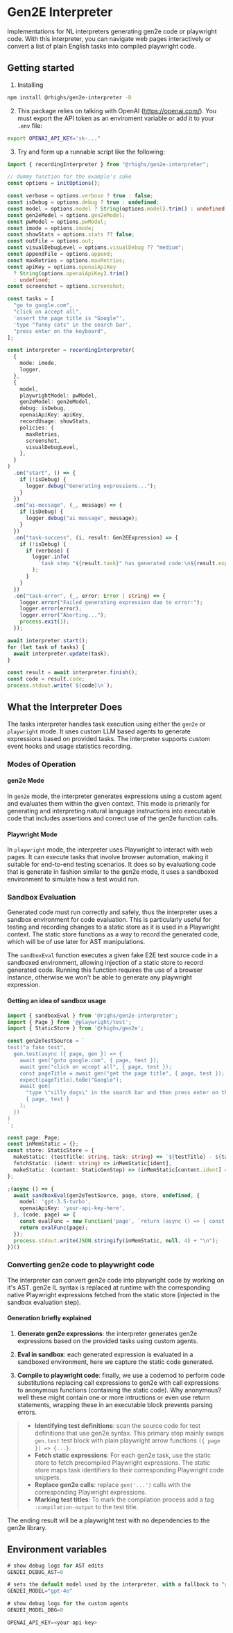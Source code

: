 # Gen2E Interpreter

Implementations for NL interpreters generating gen2e code or playwright code. With this interpreter, you can navigate web pages interactively or convert a list of plain English tasks into compiled playwright code.

## Getting started

1. Installing

```bash
npm install @rhighs/gen2e-interpreter -D
```

2. This package relies on talking with OpenAI (https://openai.com/). You must export the API token as an enviroment variable or add it to your `.env` file:

```bash
export OPENAI_API_KEY='sk-..."
```

3. Try and form up a runnable script like the following:

```typescript
import { recordingInterpreter } from "@rhighs/gen2e-interpreter";

// dummy function for the example's sake
const options = initOptions();

const verbose = options.verbose ? true : false;
const isDebug = options.debug ? true : undefined;
const model = options.model ? String(options.model).trim() : undefined;
const gen2eModel = options.gen2eModel;
const pwModel = options.pwModel;
const imode = options.imode;
const showStats = options.stats ?? false;
const outFile = options.out;
const visualDebugLevel = options.visualDebug ?? "medium";
const appendFile = options.append;
const maxRetries = options.maxRetries;
const apiKey = options.openaiApiKey
  ? String(options.openaiApiKey).trim()
  : undefined;
const screenshot = options.screenshot;

const tasks = [
  "go to google.com",
  "click on accept all",
  'assert the page title is "Google"',
  'type "funny cats" in the search bar',
  "press enter on the keyboard",
];

const interpreter = recordingInterpreter(
  {
    mode: imode,
    logger,
  },
  {
    model,
    playwrightModel: pwModel,
    gen2eModel: gen2eModel,
    debug: isDebug,
    openaiApiKey: apiKey,
    recordUsage: showStats,
    policies: {
      maxRetries,
      screenshot,
      visualDebugLevel,
    },
  }
)
  .on("start", () => {
    if (!isDebug) {
      logger.debug("Generating expressions...");
    }
  })
  .on("ai-message", (_, message) => {
    if (isDebug) {
      logger.debug("ai message", message);
    }
  })
  .on("task-success", (i, result: Gen2EExpression) => {
    if (!isDebug) {
      if (verbose) {
        logger.info(
          `task step "${result.task}" has generated code:\n${result.expression}`
        );
      }
    }
  })
  .on("task-error", (_, error: Error | string) => {
    logger.error("Failed generating expression due to error:");
    logger.error(error);
    logger.error("Aborting...");
    process.exit(1);
  });

await interpreter.start();
for (let task of tasks) {
  await interpreter.update(task);
}

const result = await interpreter.finish();
const code = result.code;
process.stdout.write(`${code}\n`);
```

## What the Interpreter Does

The tasks interpreter handles task execution using either the `gen2e` or `playwright` mode. It uses custom LLM based agents to generate expressions based on provided tasks. The interpreter supports custom event hooks and usage statistics recording.

### Modes of Operation

#### gen2e Mode

In `gen2e` mode, the interpreter generates expressions using a custom agent and evaluates them within the given context. This mode is primarily for generating and interpreting natural language instructions into executable code that includes assertions and correct use of the gen2e function calls.

#### Playwright Mode

In `playwright` mode, the interpreter uses Playwright to interact with web pages. It can execute tasks that involve browser automation, making it suitable for end-to-end testing scenarios. It does so by evaluationg code that is generate in fashion similar to the gen2e mode, it uses a sandboxed environment to simulate how a test would run.

### Sandbox Evaluation

Generated code must run correctly and safely, thus the interpreter uses a sandbox environment for code evaluation. This is particularly useful for testing and recording changes to a static store as it is used in a Playwright context. The static store functions as a way to record the generated code, which will be of use later for AST manipulations.

The `sandboxEval` function executes a given fake E2E test source code in a sandboxed environment, allowing injection of a static store to record generated code. Running this function requires the use of a browser instance, otherwise we won't be able to generate any playwright expression.

#### Getting an idea of sandbox usage

```typescript
import { sandboxEval } from '@righs/gen2e-interpreter';
import { Page } from '@playwright/test';
import { StaticStore } from '@rhighs/gen2e';

const gen2eTestSource = `
test("a fake test",
  gen.test(async ({ page, gen }) => {
    await gen("goto google.com", { page, test });
    await gen("click on accept all", { page, test });
    const pageTitle = await gen("get the page title", { page, test });
    expect(pageTitle).toBe("Google");
    await gen(
      "type \"silly dogs\" in the search bar and then press enter on the keyboard",
      { page, test }
    );
  })
)
`;

const page: Page;
const inMemStatic = {};
const store: StaticStore = {
  makeStatic: (testTitle: string, task: string) => `${testTitle} - ${task}`
  fetchStatic: (ident: string) => inMemStatic[ident],
  makeStatic: (content: StaticGenStep) => (inMemStatic[content.ident] = content.expression),
};

;(async () => {
  await sandboxEval(gen2eTestSource, page, store, undefined, {
    model: 'gpt-3.5-turbo',
    openaiApiKey: 'your-api-key-here',
  }, (code, page) => {
    const evalFunc = new Function('page', `return (async () => { const result = await ${code}(); return result })()`);
    return evalFunc(page);
  });
  process.stdout.write(JSON.stringify(inMemStatic, null, 4) + "\n");
})()
```

### Converting gen2e code to playwright code

The interpreter can convert gen2e code into playwright code by working on it's AST. gen2e IL syntax is replaced at runtime with the corresponding native Playwright expressions fetched from the static store (injected in the sandbox evaluation step).

#### Generation briefly explained

1. **Generate gen2e expressions**: the interpreter generates gen2e expressions based on the provided tasks using custom agents.

2. **Eval in sandbox**: each generated expression is evaluated in a sandboxed environment, here we capture the static code generated.

3. **Compile to playwright code**: finally, we use a codemod to perform code substitutions replacing call expressions to gen2e with call expressions to anonymous functions (containing the static code). Why anonymous? well these might contain one or more intructions or even use return statements, wrapping these in an executable block prevents parsing errors.

> - **Identifying test definitions**: scan the source code for test definitions that use gen2e syntax. This primary step mainly swaps `gen.test` test block with plain playwright arrow functions `({ page }) => {...}`.
> - **Fetch static expressions**: For each gen2e task, use the static store to fetch precompiled Playwright expressions. The static store maps task identifiers to their corresponding Playwright code snippets.
> - **Replace gen2e calls**: replace `gen('...')` calls with the corresponding Playwright expressions.
> - **Marking test titles**: To mark the compilation process add a tag `:compilation-output` to the test title.

The ending result will be a playwright test with no dependencies to the gen2e library.

## Environment variables

```ts
# show debug logs for AST edits
GEN2EI_DEBUG_AST=0

# sets the default model used by the interpreter, with a fallback to "gpt-3.5-turbo" if not specified
GEN2EI_MODEL="gpt-4o"

# show debug logs for the custom agents
GEN2EI_MODEL_DBG=0

OPENAI_API_KEY=<your-api-key>
```
